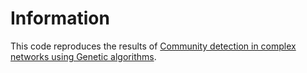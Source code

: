 # Information

This code reproduces the results of [Community detection in complex networks using Genetic algorithms](https://github.com/SimonNick/genetic-algorithm-community-detection/blob/master/Community%20detection%20in%20complex%20networks%20using%20Genetic%20algorithms.pdf).
